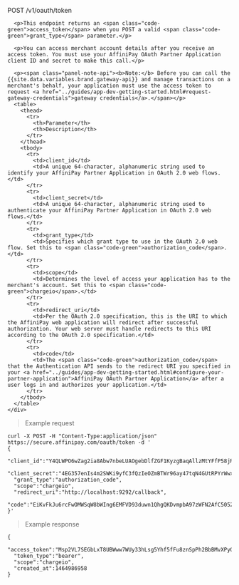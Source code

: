 <div class="method-area">
  <div class="method-copy">
    <div class="method-copy-padding">
      <p><span class="api-operation">POST</span> <span class="code-green">/v1/oauth/token</span></p>

      <p>This endpoint returns an <span class="code-green">access_token</span> when you POST a valid <span class="code-green">grant_type</span> parameter.</p>

      <p>You can access merchant account details after you receive an access token. You must use your AffiniPay OAuth Partner Application client ID and secret to make this call.</p>

      <p><span class="panel-note-api"><b>Note:</b> Before you can call the {{site.data.variables.brand.gateway-api}} and manage transactions on a merchant's behalf, your application must use the access token to request <a href="../guides/app-dev-getting-started.html#request-gateway-credentials">gateway credentials</a>.</span></p>
      <table>
        <thead>
          <tr>
            <th>Parameter</th>
            <th>Description</th>
          </tr>
        </thead>
        <tbody>
          <tr>
            <td>client_id</td>
            <td>A unique 64-character, alphanumeric string used to identify your AffiniPay Partner Application in OAuth 2.0 web flows.</td>
          </tr>
          <tr>
            <td>client_secret</td>
            <td>A unique 64-character, alphanumeric string used to authenticate your AffiniPay Partner Application in OAuth 2.0 web flows.</td>
          </tr>
          <tr>
            <td>grant_type</td>
            <td>Specifies which grant type to use in the OAuth 2.0 web flow. Set this to <span class="code-green">authorization_code</span>.</td>
          </tr>
          <tr>
            <td>scope</td>
            <td>Determines the level of access your application has to the merchant's account. Set this to <span class="code-green">chargeio</span>.</td>
          </tr>
          <tr>
            <td>redirect_uri</td>
            <td>Per the OAuth 2.0 specification, this is the URI to which the AffiniPay web application will redirect after successful authorization. Your web server must handle redirects to this URI according to the OAuth 2.0 specification.</td>
          </tr>
          <tr>
            <td>code</td>
            <td>The <span class="code-green">authorization_code</span> that the Authentication API sends to the redirect URI you specified in your <a href="../guides/app-dev-getting-started.html#configure-your-partner-application">AffiniPay OAuth Partner Application</a> after a user logs in and authorizes your application.</td>
          </tr>
        </tbody>
      </table>
    </div>
  </div>

<blockquote>Example request</blockquote>
<pre><code class="json">curl -X POST -H "Content-Type:application/json" https://secure.affinipay.com/oauth/token -d '
{
  "client_id":"Y4QLWPO6wZag2ia8Abw7nbeLUAOgebDlfZGF1KyzgBaqAllzMtYFfP58jRxg5rp5",
  "client_secret":"4EG357enIs4m2SWKi9yfC3fQzIeOZmBTWr96ay47tqN4GUtRPYrWwxwCxwlZJbiC",
  "grant_type":"authorization_code",
  "scope":"chargeio",
  "redirect_uri":"http://localhost:9292/callback",
  "code":"EiKvFkJu6rcFwOMWSqW8bWIng6EMFVD93duwn1QhgQKDvmpbA97zWFN2AfC5052R"
}'</code></pre>

<blockquote>Example response</blockquote>
<pre><code>{
  "access_token":"Msp2VL7SEGbLxT8UBWww7WUy33hLsg5Yhf5fFu8znSpPh2BbBMvXPyQkZx5TtWHd",
  "token_type":"bearer",
  "scope":"chargeio",
  "created_at":1464986958
}</code></pre>
</div>
